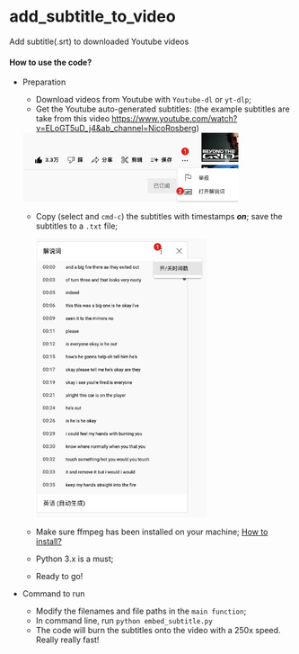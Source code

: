 # add_subtitle_to_video

Add subtitle(.srt) to downloaded Youtube videos



#### How to use the code?

- Preparation

  - Download videos from Youtube with `Youtube-dl` or `yt-dlp`;
  - Get the Youtube auto-generated subtitles: (the example subtitles are take from this video https://www.youtube.com/watch?v=ELoGT5uD_j4&ab_channel=NicoRosberg)

  <img src="images/get_subtitles_from_youtube.jpg" alt="get_subtitles_from_youtube" style="zoom: 67%;" />

  - Copy (select and `cmd-c`) the subtitles with timestamps ***on***; save the subtitles to a `.txt` file;

    <img src="images/copy_subtitles.jpg" alt="copy_subtitles" style="zoom:67%;" />

  - Make sure ffmpeg has been installed on your machine; [How to install?](https://www.ffmpeg.org/)
  - Python 3.x is a must;
  - Ready to go!

- Command to run

  - Modify the filenames and file paths in the `main function`;
  - In command line, run `python embed_subtitle.py`
  - The code will burn the subtitles onto the video with a 250x speed. Really really fast!